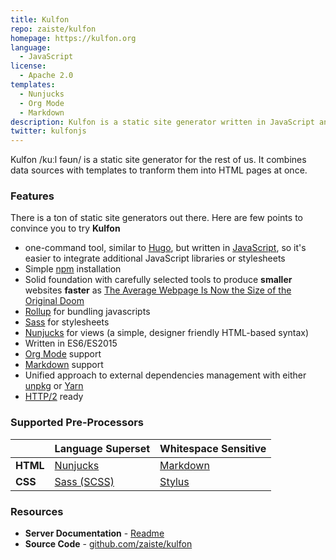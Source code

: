 ```yaml
---
title: Kulfon
repo: zaiste/kulfon
homepage: https://kulfon.org
language:
  - JavaScript
license:
  - Apache 2.0
templates:
  - Nunjucks
  - Org Mode
  - Markdown
description: Kulfon is a static site generator written in JavaScript and inspired by Hugo.
twitter: kulfonjs
---
```


Kulfon /kuːl fəʊn/ is a static site generator for the rest of us. It combines data sources with templates to tranform them into HTML pages at once. 

### Features

There is a ton of static site generators out there. Here are few points to
convince you to try **Kulfon**

- one-command tool, similar to [Hugo][3], but written in [JavaScript][6], so
  it's easier to integrate additional JavaScript libraries or stylesheets
- Simple [npm][11] installation
- Solid foundation with carefully selected tools to produce **smaller** websites
  **faster** as [The Average Webpage Is Now the Size of the Original Doom][8]
- [Rollup][7] for bundling javascripts
- [Sass][2] for stylesheets
- [Nunjucks][1] for views (a simple, designer friendly HTML-based syntax)
- Written in ES6/ES2015
- [Org Mode][16] support
- [Markdown][15] support
- Unified approach to external dependencies management with either [unpkg][13] or [Yarn][4]
- [HTTP/2][14] ready

### Supported Pre-Processors

|          | Language Superset | Whitespace Sensitive                          |
| -------- | ----------------- | --------------------------------------------- |
| **HTML** | [Nunjucks][1]     | [Markdown][15]                                |
| **CSS**  | [Sass (SCSS)][2]   | [Stylus](http://learnboost.github.io/stylus/) |

### Resources

- **Server Documentation** - [Readme](https://github.com/zaiste/kulfon/blob/master/README.md)
- **Source Code** - [github.com/zaiste/kulfon](https://github.com/zaiste/kulfon/)

[1]: https://mozilla.github.io/nunjucks/
[2]: http://sass-lang.com/
[3]: https://gohugo.io/
[4]: https://yarnpkg.com/
[6]: https://en.wikipedia.org/wiki/JavaScript
[7]: http://rollupjs.org/
[8]: https://www.wired.com/2016/04/average-webpage-now-size-original-doom/
[11]: https://www.npmjs.com/
[13]: https://unpkg.com/#/
[14]: https://en.wikipedia.org/wiki/HTTP/2
[15]: https://en.wikipedia.org/wiki/Markdown
[16]: https://orgmode.org/
